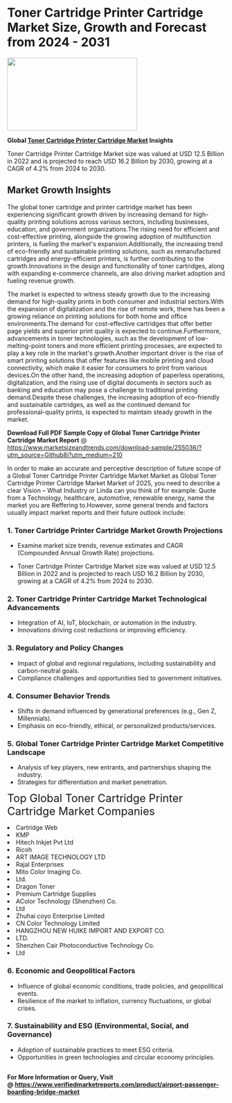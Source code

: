 <H1>Toner Cartridge Printer Cartridge Market Size, Growth and Forecast from 2024 - 2031</H1><img class="aligncenter size-medium wp-image-584254" src="https://thirdeyenews.in/wp-content/uploads/2024/09/Global-Market-Research-300x168.jpeg" alt="" width="300" height="168" /><p><strong>Global&nbsp;<a href="https://www.marketsizeandtrends.com/download-sample/255036/?utm_source=Github8j?utm_medium=210">Toner Cartridge Printer Cartridge Market</a> Insights</strong></p><p>Toner Cartridge Printer Cartridge Market size was valued at USD 12.5 Billion in 2022 and is projected to reach USD 16.2 Billion by 2030, growing at a CAGR of 4.2% from 2024 to 2030.</p><p><h2>Market Growth Insights</h2> <p>The global toner cartridge and printer cartridge market has been experiencing significant growth driven by increasing demand for high-quality printing solutions across various sectors, including businesses, education, and government organizations.The rising need for efficient and cost-effective printing, alongside the growing adoption of multifunction printers, is fueling the market's expansion.Additionally, the increasing trend of eco-friendly and sustainable printing solutions, such as remanufactured cartridges and energy-efficient printers, is further contributing to the growth.Innovations in the design and functionality of toner cartridges, along with expanding e-commerce channels, are also driving market adoption and fueling revenue growth.</p> <p>The market is expected to witness steady growth due to the increasing demand for high-quality prints in both consumer and industrial sectors.With the expansion of digitalization and the rise of remote work, there has been a growing reliance on printing solutions for both home and office environments.The demand for cost-effective cartridges that offer better page yields and superior print quality is expected to continue.Furthermore, advancements in toner technologies, such as the development of low-melting-point toners and more efficient printing processes, are expected to play a key role in the market's growth.Another important driver is the rise of smart printing solutions that offer features like mobile printing and cloud connectivity, which make it easier for consumers to print from various devices.On the other hand, the increasing adoption of paperless operations, digitalization, and the rising use of digital documents in sectors such as banking and education may pose a challenge to traditional printing demand.Despite these challenges, the increasing adoption of eco-friendly and sustainable cartridges, as well as the continued demand for professional-quality prints, is expected to maintain steady growth in the market.<p><span class=""><strong>Download Full PDF Sample Copy of Global Toner Cartridge Printer Cartridge Market Report</strong> @ <a href="https://www.marketsizeandtrends.com/download-sample/255036/?utm_source=Github8j?utm_medium=210" target="_blank">https://www.marketsizeandtrends.com/download-sample/255036/?utm_source=Github8j?utm_medium=210</a></span></p><p>In order to make an accurate and perceptive description of future scope of a Global&nbsp;Toner Cartridge Printer Cartridge Market Market as Global&nbsp;Toner Cartridge Printer Cartridge Market Market of 2025, you need to describe a clear Vision &ndash; What Industry or Linda can you think of for example: Quote from a Technology, healthcare, automotive, renewable energy, name the market you are Reffering to.However, some general trends and factors usually impact market reports and their future outlook include:</p><h3>1.&nbsp;<strong>Toner Cartridge Printer Cartridge Market Growth Projections</strong></h3><ul><li>Examine market size trends, revenue estimates and CAGR (Compounded Annual Growth Rate) projections.</li><li><p>Toner Cartridge Printer Cartridge Market size was valued at USD 12.5 Billion in 2022 and is projected to reach USD 16.2 Billion by 2030, growing at a CAGR of 4.2% from 2024 to 2030.</p></li></ul><h3>2.&nbsp;<strong>Toner Cartridge Printer Cartridge Market Technological Advancements</strong></h3><ul><li>Integration of AI, IoT, blockchain, or automation in the industry.</li><li>Innovations driving cost reductions or improving efficiency.</li></ul><h3>3.&nbsp;<strong>Regulatory and Policy Changes</strong></h3><ul><li>Impact of global and regional regulations, including sustainability and carbon-neutral goals.</li><li>Compliance challenges and opportunities tied to government initiatives.</li></ul><h3>4.&nbsp;<strong>Consumer Behavior Trends</strong></h3><ul><li>Shifts in demand influenced by generational preferences (e.g., Gen Z, Millennials).</li><li>Emphasis on eco-friendly, ethical, or personalized products/services.</li></ul><h3>5.&nbsp;<strong>Global Toner Cartridge Printer Cartridge Market Competitive Landscape</strong></h3><ul><li>Analysis of key players, new entrants, and partnerships shaping the industry.</li><li>Strategies for differentiation and market penetration.</li></ul><p data-pm-slice="1 1 []"><span style="color: inherit; font-family: inherit; font-size: 25px;">Top Global Toner Cartridge Printer Cartridge Market Companies</span></p><div class="" data-test-id=""><p><li>Cartridge Web</li><li> KMP</li><li> Hitech Inkjet Pvt Ltd</li><li> Ricoh</li><li> ART IMAGE TECHNOLOGY LTD</li><li> Rajal Enterprises</li><li> Mito Color Imaging Co.</li><li>Ltd.</li><li> Dragon Toner</li><li> Premium Cartridge Supplies</li><li> AColor Technology (Shenzhen) Co.</li><li> Ltd</li><li> Zhuhai coyo Enterprise Limited</li><li> CN Color Technology Limited</li><li> HANGZHOU NEW HUIKE IMPORT AND EXPORT CO.</li><li> LTD.</li><li> Shenzhen Cair Photoconductive Technology Co.</li><li> Ltd</li></p></div><h3>6.&nbsp;<strong>Economic and Geopolitical Factors</strong></h3><ul><li>Influence of global economic conditions, trade policies, and geopolitical events.</li><li>Resilience of the market to inflation, currency fluctuations, or global crises.</li></ul><h3>7.&nbsp;<strong>Sustainability and ESG (Environmental, Social, and Governance)</strong></h3><ul><li>Adoption of sustainable practices to meet ESG criteria.</li><li>Opportunities in green technologies and circular economy principles.</li></ul><h2><strong style="font-size: 14px;">For More Information or Query, Visit @&nbsp;</strong><a style="background-color: #ffffff; font-size: 14px;" href="https://www.marketsizeandtrends.com/report/toner-cartridge-printer-cartridge-market/" target="_blank">https://www.verifiedmarketreports.com/product/airport-passenger-boarding-bridge-market</a></h2>